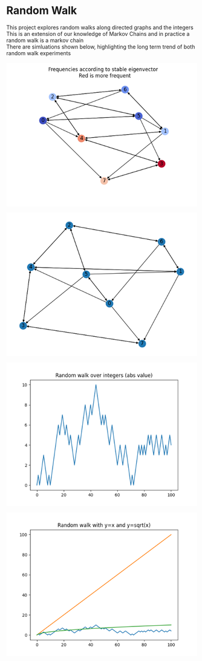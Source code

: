 # Random Walk
This project explores random walks along directed graphs and the integers <br />
This is an extension of our knowledge of Markov Chains and in practice a random walk is a markov chain <br />
There are simluations shown below, highlighting the long term trend of both random walk experiments <br /> <br />
![colored](images/colored_graph.png?raw=true "Title")
<br />

![directed](images/directed_graph.png?raw=true "Title")
<br />

![integer](images/random_integer_walk.png?raw=true "Title")
<br />

![overlayed_integer](images/overlayed_random_integer_walk.png?raw=true "Title")
<br />
